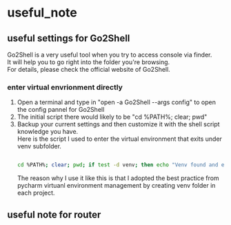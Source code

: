 # useful_note

## useful settings for Go2Shell
Go2Shell is a very useful tool when you try to access console via finder.  
It will help you to go right into the folder you're browsing.  
For details, please check the official website of Go2Shell.  
### enter virtual envrionment directly
1. Open a terminal and type in "open -a Go2Shell --args config" to open the config pannel for Go2Shell
2. The initial script there would likely to be "cd %PATH%; clear; pwd"
3. Backup your current settings and then customize it with the shell script knowledge you have.  
   Here is the script I used to enter the virtual environment that exits under venv subfolder.  
   ```bash
   
   cd %PATH%; clear; pwd; if test -d venv; then echo "Venv found and enter python virtual environment "; source venv/bin/activate; else echo "Normal mode"; fi;  
   
   ```
   The reason why I use it like this is that I adopted the best practice from pycharm virtuanl environment management by creating venv folder in each project.  
   
## useful note for router